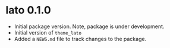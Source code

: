 # lato 0.1.0

* Initial package version. Note, package is under development.
* Initial version of `theme_lato`
* Added a `NEWS.md` file to track changes to the package.



